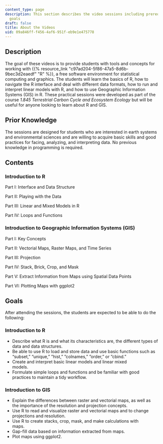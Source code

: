```yaml
---
content_type: page
description: This section describes the video sessions including prerequisites and
  goals
draft: false
title: About the Videos
uid: 09a846ff-f456-4af6-951f-eb9e1e475778
---
```

## Description

The goal of these videos is to provide students with tools and concepts for working with {{% resource_link "c97ad204-5f86-47a5-8d6b-9bec3d2eaedf" "R" %}}, a free software environment for statistical computing and graphics. The students will learn the basics of R, how to navigate the R interface and deal with different data formats, how to run and interpret linear models with R, and how to use Geographic Information Systems (GIS) in R. These practical sessions were developed as part of the course *1.845 Terrestrial Carbon Cycle and Ecosystem Ecology* but will be useful for anyone looking to learn about R and GIS.

## Prior Knowledge

The sessions are designed for students who are interested in earth systems and environmental sciences and are willing to acquire basic skills and good practices for facing, analyzing, and interpreting data. No previous knowledge in programming is required.

## Contents

### Introduction to R               

Part I: Interface and Data Structure           

Part II: Playing with the Data       

Part III: Linear and Mixed Models in R       

Part IV: Loops and Functions     

### Introduction to Geographic Information Systems (GIS)              

Part I: Key Concepts              

Part II: Vectorial Maps, Raster Maps, and Time Series            

Part III: Projection           

Part IV: Stack, Brick, Crop, and Mask              

Part V: Extract Information from Maps using Spatial Data Points              

Part VI: Plotting Maps with ggplot2

## Goals

After attending the sessions, the students are expected to be able to do the following:

### Introduction to R

- Describe what R is and what its characteristics are, the different types of data and data structures.              
- Be able to use R to load and store data and use basic functions such as “subset,” “unique,” ”hist,” ”colnames,” ”order,” or ”cbind.”              
- Create and interpret basic linear models and linear mixed models.               
- Formulate simple loops and functions and be familiar with good practices to maintain a tidy workflow.

### Introduction to GIS

- Explain the differences between raster and vectorial maps, as well as the importance of the resolution and projection concepts.               
- Use R to read and visualize raster and vectorial maps and to change projections and resolution.               
- Use R to create stacks, crop, mask, and make calculations with maps.               
- Gap-fill data based on information extracted from maps.   
- Plot maps using ggplot2.